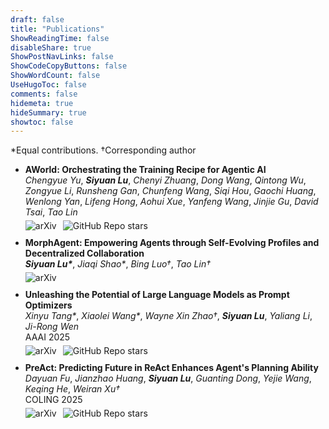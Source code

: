 ```yaml
---
draft: false
title: "Publications"
ShowReadingTime: false
disableShare: true
ShowPostNavLinks: false
ShowCodeCopyButtons: false
ShowWordCount: false
UseHugoToc: false
comments: false
hidemeta: true
hideSummary: true
showtoc: false
---
```


*Equal contributions. †Corresponding author

<ul>
  <li style="margin-bottom: 10px;">
    <b>AWorld: Orchestrating the Training Recipe for Agentic AI</b><br>
    <i>Chengyue Yu</i>, <i><b>Siyuan Lu</b></i>, <i>Chenyi Zhuang</i>, <i>Dong Wang</i>, <i>Qintong Wu</i>, <i>Zongyue Li</i>, <i>Runsheng Gan</i>, <i>Chunfeng Wang</i>, <i>Siqi Hou</i>, <i>Gaochi Huang</i>, <i>Wenlong Yan</i>, <i>Lifeng Hong</i>, <i>Aohui Xue</i>, <i>Yanfeng Wang</i>, <i>Jinjie Gu</i>, <i>David Tsai</i>, <i>Tao Lin</i><br>
    <div style="display: inline-flex; gap: 10px; margin-top: 5px;">
      <span onclick="window.open('https://arxiv.org/abs/2508.20404', '_blank')" style="cursor: pointer;">
        <img src="https://img.shields.io/badge/arXiv-2508.20404-b31b1b?logo=arXiv" alt="arXiv">
      </span>
      <span onclick="window.open('https://github.com/inclusionAI/AWorld', '_blank')" style="cursor: pointer;">
        <img src="https://img.shields.io/github/stars/inclusionAI/AWorld?logo=github&label=inclusionAI/AWorld" alt="GitHub Repo stars">
      </span>
    </div>
  </li>
  <li style="margin-bottom: 10px;">
    <b>MorphAgent: Empowering Agents through Self-Evolving Profiles and Decentralized Collaboration</b><br>
    <i><b>Siyuan Lu*</b></i>, <i>Jiaqi Shao*</i>, <i>Bing Luo†</i>, <i>Tao Lin†</i><br>
    <div style="display: inline-flex; gap: 10px; margin-top: 5px;">
      <span onclick="window.open('https://arxiv.org/abs/2410.15048', '_blank')" style="cursor: pointer;">
        <img src="https://img.shields.io/badge/arXiv-2410.15048-b31b1b?logo=arXiv" alt="arXiv">
      </span>
      <!-- <span onclick="window.open('https://github.com/LINs-lab/learn2collaborate', '_blank')" style="cursor: pointer;">
        <img src="https://img.shields.io/github/stars/LINs-lab/learn2collaborate?logo=github&label=LINs-lab/learn2collaborate" alt="GitHub Repo stars">
      </span> -->
    </div>
  </li>
  <li style="margin-bottom: 10px;">
    <b>Unleashing the Potential of Large Language Models as Prompt Optimizers</b><br>
    <i>Xinyu Tang*</i>, <i>Xiaolei Wang*</i>, <i>Wayne Xin Zhao†</i>, <i><b>Siyuan Lu</b></i>, <i>Yaliang Li</i>, <i>Ji-Rong Wen</i><br>
    AAAI 2025<br>
    <div style="display: inline-flex; gap: 10px; margin-top: 5px;">
      <span onclick="window.open('https://arxiv.org/abs/2402.17564', '_blank')" style="cursor: pointer;">
        <img src="https://img.shields.io/badge/arXiv-2402.17564-b31b1b?logo=arXiv" alt="arXiv">
      </span>
      <span onclick="window.open('https://github.com/RUCAIBox/GPO', '_blank')" style="cursor: pointer;">
        <img src="https://img.shields.io/github/stars/RUCAIBox/GPO?logo=github&label=RUCAIBox/GPO" alt="GitHub Repo stars">
      </span>
    </div>
  </li>
  <li style="margin-bottom: 10px;">
    <b>PreAct: Predicting Future in ReAct Enhances Agent's Planning Ability</b><br>
    <i>Dayuan Fu</i>, <i>Jianzhao Huang</i>, <i><b>Siyuan Lu</b></i>, <i>Guanting Dong</i>, <i>Yejie Wang</i>, <i>Keqing He</i>, <i>Weiran Xu†</i><br>
    COLING 2025<br>
    <div style="display: inline-flex; gap: 10px; margin-top: 5px;">
      <span onclick="window.open('https://arxiv.org/abs/2402.11534', '_blank')" style="cursor: pointer;">
        <img src="https://img.shields.io/badge/arXiv-2402.11534-b31b1b?logo=arXiv" alt="arXiv">
      </span>
      <span onclick="window.open('https://github.com/Fu-Dayuan/PreAct', '_blank')" style="cursor: pointer;">
        <img src="https://img.shields.io/github/stars/Fu-Dayuan/PreAct?logo=github&label=Fu-Dayuan/PreAct" alt="GitHub Repo stars">
      </span>
    </div>
  </li>
</ul>